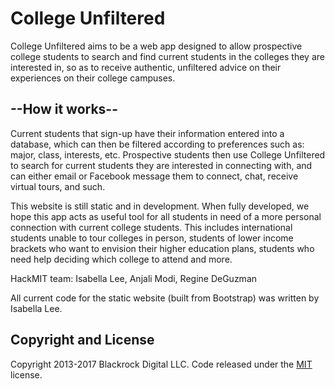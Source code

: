# College Unfiltered 

College Unfiltered aims to be a web app designed to allow prospective college students to search and find current students in the colleges they are interested in, so as to receive authentic, unfiltered advice on their experiences on their college campuses.

## --How it works--
Current students that sign-up have their information entered into a database, which can then be filtered according to preferences such as: major, class, interests, etc. Prospective students then use College Unfiltered to search for current students they are interested in connecting with, and can either email or Facebook message them to connect, chat, receive virtual tours, and such. 

This website is still static and in development. When fully developed, we hope this app acts as useful tool for all students in need of a more personal connection with current college students.  This includes international students unable to tour colleges in person, students of lower income brackets who want to envision their higher education plans, students who need help deciding which college to attend and more.

HackMIT team: Isabella Lee, Anjali Modi, Regine DeGuzman

All current code for the static website (built from Bootstrap) was written by Isabella Lee.

## Copyright and License

Copyright 2013-2017 Blackrock Digital LLC. Code released under the [MIT](https://github.com/BlackrockDigital/startbootstrap-round-about/blob/gh-pages/LICENSE) license.
